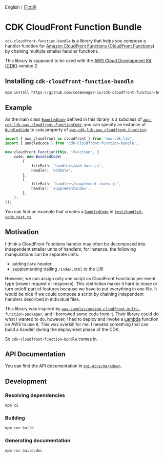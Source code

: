English / [日本語](./README.ja.md)

# CDK CloudFront Function Bundle

`cdk-cloudfront-function-bundle` is a library that helps you compose a handler function for [Amazon CloudFront Functions (CloudFront Functions)](https://docs.aws.amazon.com/AmazonCloudFront/latest/DeveloperGuide/cloudfront-functions.html) by chaining multiple smaller handler functions.

This library is supposed to be used with the [AWS Cloud Development Kit (CDK)](https://aws.amazon.com/cdk/) version 2.

## Installing `cdk-cloudfront-function-bundle`

```sh
npm install https://github.com/codemonger-io/cdk-cloudfront-function-bundle.git#v0.1.0
```

## Example

As the main class [`BundledCode`](./api-docs/markdown/cdk-cloudfront-function-bundle.bundledcode.md) defined in this library is a subclass of [`aws-cdk-lib.aws_cloudfront.FunctionCode`](https://docs.aws.amazon.com/cdk/api/v2/docs/aws-cdk-lib.aws_cloudfront.FunctionCode.html), you can specify an instance of [`BundledCode`](./api-docs/markdown/cdk-cloudfront-function-bundle.bundledcode.md) to `code` property of [`aws-cdk-lib.aws_cloudfront.Function`](https://docs.aws.amazon.com/cdk/api/v2/docs/aws-cdk-lib.aws_cloudfront.Function.html):

```ts
import { aws_cloudfront as cloudfront } from 'aws-cdk-lib';
import { BundledCode } from 'cdk-cloudfront-function-bundle';

new cloudfront.Function(this, 'Function', {
    code: new BundledCode(
        {
            filePath: 'handlers/add-date.js',
            handler: 'addDate',
        },
        {
            filePath: 'handlers/supplement-index.js',
            handler: 'supplementIndex',
        },
    ),
});
```

You can find an example that creates a [`BundledCode`](./api-docs/markdown/cdk-cloudfront-function-bundle.bundledcode.md) in [`test/bundled-code.test.ts`](./test/bundled-code.test.ts).

## Motivation

I think a CloudFront Functions handler may often be decomposed into independent smaller units of handlers; for instance, the following manipulations can be separate units:
- adding `Date` header
- supplementing trailing `/index.html` to the URI

However, we can assign only one script as CloudFront Functions per event type (viewer request or response).
This restriction makes it hard to reuse or turn on/off part of features because we have to put everything in one file.
It would be nice if we could compose a script by chaining independent handlers described in individual files.

This library was inspired by [`aws-samples/amazon-cloudfront-multi-function-packager`](https://github.com/aws-samples/amazon-cloudfront-multi-function-packager), and I borrowed some code from it.
Their library could do what I wanted to do, however, I had to deploy and invoke a [Lambda](https://aws.amazon.com/lambda/) function on AWS to use it.
This was overkill for me.
I needed something that can build a handler during the deployment phase of the CDK.

So `cdk-cloudfront-function-bundle` comes in.

## API Documentation

You can find the API documentation in [`api-docs/markdown`](./api-docs/markdown/index.md).

## Development

### Resolving dependencies

```sh
npm ci
```

### Building

```sh
npm run build
```

### Generating documentation

```sh
npm run build:doc
```